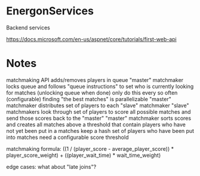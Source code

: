 # EnergonServices

Backend services

https://docs.microsoft.com/en-us/aspnet/core/tutorials/first-web-api

# Notes

matchmaking API adds/removes players in queue
"master" matchmaker locks queue and follows "queue instructions" to set who is currently looking for matches (unlocking queue when done)
    only do this every so often (configurable)
finding "the best matches" is parallelizable
    "master" matchmaker distributes set of players to each "slave" matchmaker
    "slave" matchmakers look through set of players to score all possible matches and send those scores back to the "master"
    "master" matchmaker sorts scores and creates all matches above a threshold that contain players who have not yet been put in a matches
        keep a hash set of players who have been put into matches
        need a configurable score threshold

matchmaking formula:
    ((1 / (player_score - average_player_score)) * player_score_weight) + ((player_wait_time) * wait_time_weight)

edge cases:
    what about "late joins"?